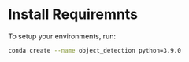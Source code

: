# Install Requiremnts

To setup your environments, run:

```bash
conda create --name object_detection python=3.9.0
```



